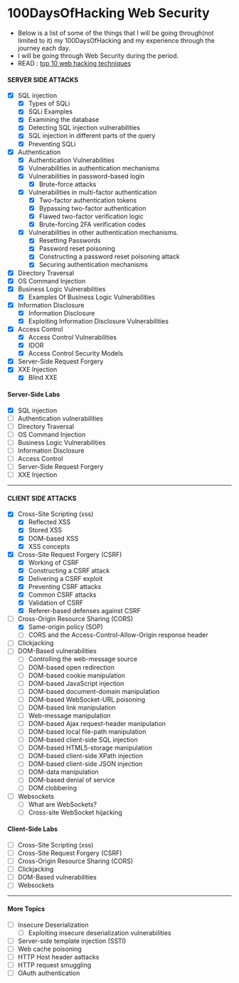 # 100DaysOfHacking Web Security
- Below is a list of some of the things that I will be going through(not limited to it) my 100DaysOfHacking and my experience through the journey each day.
- I will be going through Web Security during the period.
- READ : [top 10 web hacking techniques](https://portswigger.net/research/top-10-web-hacking-techniques)

#### SERVER SIDE ATTACKS
* [x] SQL injection
  * [x] Types of SQLi
  * [x] SQLi Examples
  * [x] Examining the database
  * [x] Detecting SQL injection vulnerabilities
  * [x] SQL injection in different parts of the query
  * [x] Preventing SQLi  
* [x] Authentication
  * [x] Authentication Vulnerabilities
  * [x] Vulnerabilities in authentication mechanisms
  * [x] Vulnerabilities in password-based login
    * [x] Brute-force attacks 
  * [x] Vulnerabilities in multi-factor authentication
    * [x] Two-factor authentication tokens
    * [x] Bypassing two-factor authentication
    * [x] Flawed two-factor verification logic
    * [x] Brute-forcing 2FA verification codes
  * [x] Vulnerabilities in other authentication mechanisms.   
    * [x] Resetting Passwords
    * [x] Password reset poisoning
    * [x] Constructing a password reset poisoning attack
    * [x] Securing authentication mechanisms 
* [x] Directory Traversal
* [x] OS Command Injection
* [x] Business Logic Vulnerabilities
  * [x] Examples Of Business Logic Vulnerabilities
* [x] Information Disclosure
  * [x] Information Disclosure
  * [x] Exploiting Information Disclosure Vulnerabilities
* [x] Access Control
  * [x]  Access Control Vulnerabilities
  * [x]  IDOR
  * [x]  Access Control Security Models
* [x] Server-Side Request Forgery
* [x] XXE Injection
  * [x] Blind XXE 

#### Server-Side Labs
* [x] SQL injection 
* [ ] Authentication vulnerabilities
* [ ] Directory Traversal
* [ ] OS Command Injection
* [ ] Business Logic Vulnerabilities
* [ ] Information Disclosure
* [ ] Access Control
* [ ] Server-Side Request Forgery
* [ ] XXE Injection

----------------------------

#### CLIENT SIDE ATTACKS
* [x] Cross-Site Scripting (xss)
  * [x] Reflected XSS
  * [x] Stored XSS
  * [x] DOM-based XSS
  * [x] XSS concepts
* [x] Cross-Site Request Forgery (CSRF)
  * [x] Working of CSRF
  * [x] Constructing a CSRF attack
  * [x] Delivering a CSRF exploit
  * [x] Preventing CSRF attacks
  * [x] Common CSRF attacks
  * [x] Validation of CSRF
  * [x] Referer-based defenses against CSRF
* [ ] Cross-Origin Resource Sharing (CORS)
  * [x] Same-origin policy (SOP)
  * [ ] CORS and the Access-Control-Allow-Origin response header
* [ ] Clickjacking
* [ ] DOM-Based vulnerabilities
  * [ ] Controlling the web-message source
  * [ ] DOM-based open redirection
  * [ ] DOM-based cookie manipulation
  * [ ] DOM-based JavaScript injection
  * [ ] DOM-based document-domain manipulation
  * [ ] DOM-based WebSocket-URL poisoning
  * [ ] DOM-based link manipulation
  * [ ] Web-message manipulation
  * [ ] DOM-based Ajax request-header manipulation
  * [ ] DOM-based local file-path manipulation
  * [ ] DOM-based client-side SQL injection
  * [ ] DOM-based HTML5-storage manipulation
  * [ ] DOM-based client-side XPath injection
  * [ ] DOM-based client-side JSON injection
  * [ ] DOM-data manipulation
  * [ ] DOM-based denial of service
  * [ ] DOM clobbering
* [ ] Websockets
  * [ ] What are WebSockets?
  * [ ] Cross-site WebSocket hijacking

#### Client-Side Labs
* [ ] Cross-Site Scripting (xss)
* [ ] Cross-Site Request Forgery (CSRF)
* [ ] Cross-Origin Resource Sharing (CORS)
* [ ] Clickjacking
* [ ] DOM-Based vulnerabilities
* [ ] Websockets

-----------------------------

#### More Topics
* [ ] Insecure Deserialization
  * [ ] Exploiting insecure deserialization vulnerabilities
* [ ] Server-side template injection (SSTI)
* [ ] Web cache poisoning
* [ ] HTTP Host header aattacks
* [ ] HTTP request smuggling
* [ ] OAuth authentication
